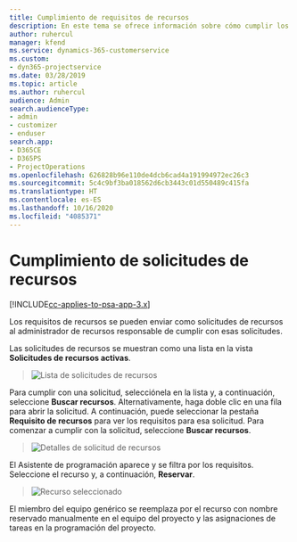 ```yaml
---
title: Cumplimiento de requisitos de recursos
description: En este tema se ofrece información sobre cómo cumplir los requisitos de recursos.
author: ruhercul
manager: kfend
ms.service: dynamics-365-customerservice
ms.custom:
- dyn365-projectservice
ms.date: 03/28/2019
ms.topic: article
ms.author: ruhercul
audience: Admin
search.audienceType:
- admin
- customizer
- enduser
search.app:
- D365CE
- D365PS
- ProjectOperations
ms.openlocfilehash: 626828b96e110de4dcb6cad4a191994972ec26c3
ms.sourcegitcommit: 5c4c9bf3ba018562d6cb3443c01d550489c415fa
ms.translationtype: HT
ms.contentlocale: es-ES
ms.lasthandoff: 10/16/2020
ms.locfileid: "4085371"
---
```

# <a name="fulfilling-resource-requests"></a>Cumplimiento de solicitudes de recursos

[!INCLUDE[cc-applies-to-psa-app-3.x](../includes/cc-applies-to-psa-app-3x.md)]

Los requisitos de recursos se pueden enviar como solicitudes de recursos al administrador de recursos responsable de cumplir con esas solicitudes.

Las solicitudes de recursos se muestran como una lista en la vista **Solicitudes de recursos activas**.

> ![Lista de solicitudes de recursos](media/Resource-Management-image59.png)

Para cumplir con una solicitud, selecciónela en la lista y, a continuación, seleccione **Buscar recursos**. Alternativamente, haga doble clic en una fila para abrir la solicitud. A continuación, puede seleccionar la pestaña **Requisito de recursos** para ver los requisitos para esa solicitud. Para comenzar a cumplir con la solicitud, seleccione **Buscar recursos**.

> ![Detalles de solicitud de recursos](media/Resource-Management-image60.png)

El Asistente de programación aparece y se filtra por los requisitos. Seleccione el recurso y, a continuación, **Reservar**.

> ![Recurso seleccionado](media/Resource-Management-image61.png)

El miembro del equipo genérico se reemplaza por el recurso con nombre reservado manualmente en el equipo del proyecto y las asignaciones de tareas en la programación del proyecto.
